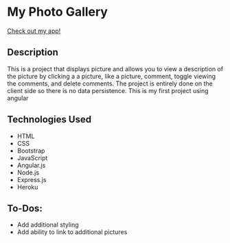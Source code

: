 # My Photo Gallery

[Check out my app!](https://shrouded-everglades-16777.herokuapp.com/)

## Description

This is a project that displays picture and allows you to view a description of the picture by clicking a a picture, like a picture, comment, toggle viewing the comments, and delete comments. The project is entirely done on the client side so there is no data persistence. This is my first project using angular

## Technologies Used

* HTML
* CSS
* Bootstrap
* JavaScript
* Angular.js
* Node.js
* Express.js
* Heroku

## To-Dos:

* Add additional styling
* Add ability to link to additional pictures
